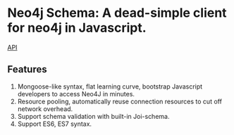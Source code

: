 # Neo4j Schema: A dead-simple client for neo4j in Javascript.

[API](https://hastingsyoung.github.io/neo4j-schema/)

## Features
1. Mongoose-like syntax, flat learning curve, bootstrap Javascript developers to access Neo4J in minutes.
2. Resource pooling, automatically reuse connection resources to cut off network overhead.
3. Support schema validation with built-in Joi-schema.
4. Support ES6, ES7 syntax.